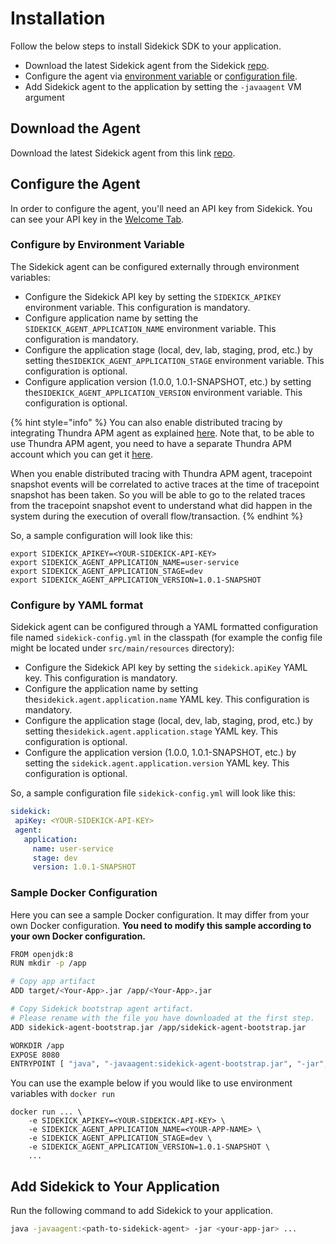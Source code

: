 # Installation

Follow the below steps to install Sidekick SDK to your application.&#x20;

* Download the latest Sidekick agent from the Sidekick [repo](https://repo.thundra.io/service/local/artifact/maven/redirect?r=sidekick-releases\&g=com.runsidekick.agent\&a=sidekick-agent-bootstrap\&v=LATEST).&#x20;
* Configure the agent via [environment variable](configuration.md#configure-by-environment-variable) or [configuration file](configuration.md#configure-by-yaml-format).
* Add Sidekick agent to the application by setting the `-javaagent` VM argument

## Download the Agent

Download the latest Sidekick agent from this link [repo](https://repo.thundra.io/service/local/artifact/maven/redirect?r=sidekick-releases\&g=com.runsidekick.agent\&a=sidekick-agent-bootstrap\&v=LATEST).&#x20;

## Configure the Agent

In order to configure the agent, you'll need an API key from Sidekick. You can see your API key in the [Welcome Tab](../../plugins/sidekick-web-ide/introduction/code-panel.md#welcome-tab). &#x20;

### Configure by Environment Variable

The Sidekick agent can be configured externally through environment variables:

* Configure the Sidekick API key by setting the `SIDEKICK_APIKEY` environment variable. This configuration is mandatory.
* Configure application name by setting the `SIDEKICK_AGENT_APPLICATION_NAME` environment variable. This configuration is mandatory.
* Configure the application stage (local, dev, lab, staging, prod, etc.) by setting the`SIDEKICK_AGENT_APPLICATION_STAGE` environment variable. This configuration is optional.
* Configure application version (1.0.0, 1.0.1-SNAPSHOT, etc.) by setting the`SIDEKICK_AGENT_APPLICATION_VERSION` environment variable. This configuration is optional.

{% hint style="info" %}
You can also enable distributed tracing by integrating Thundra APM agent as explained [here](https://apm.docs.thundra.io/java/integration-options-for-containers-and-vms). Note that, to be able to use Thundra APM agent, you need to have a separate Thundra APM account which you can get it [here](https://apm.thundra.io/).

When you enable distributed tracing with Thundra APM agent, tracepoint snapshot events will be correlated to active traces at the time of tracepoint snapshot has been taken. So you will be able to go to the related traces from the tracepoint snapshot event to understand what did happen in the system during the execution of overall flow/transaction.
{% endhint %}

So, a sample configuration will look like this:

```
export SIDEKICK_APIKEY=<YOUR-SIDEKICK-API-KEY> 
export SIDEKICK_AGENT_APPLICATION_NAME=user-service
export SIDEKICK_AGENT_APPLICATION_STAGE=dev
export SIDEKICK_AGENT_APPLICATION_VERSION=1.0.1-SNAPSHOT
```

### Configure by YAML format

Sidekick agent can be configured through a YAML formatted configuration file named `sidekick-config.yml` in the classpath (for example the config file might be located under `src/main/resources` directory):

* Configure the Sidekick API key by setting the `sidekick.apiKey` YAML key. This configuration is mandatory.
* Configure the application name by setting the`sidekick.agent.application.name` YAML key. This configuration is mandatory.
* Configure the application stage (local, dev, lab, staging, prod, etc.) by setting the`sidekick.agent.application.stage` YAML key. This configuration is optional.
* Configure the application version (1.0.0, 1.0.1-SNAPSHOT, etc.) by setting the `sidekick.agent.application.version` YAML key. This configuration is optional.

So, a sample configuration file `sidekick-config.yml` will look like this:

```yaml
sidekick:
 apiKey: <YOUR-SIDEKICK-API-KEY>
 agent:
   application:
     name: user-service
     stage: dev
     version: 1.0.1-SNAPSHOT

```

### Sample Docker Configuration

Here you can see a sample Docker configuration. It may differ from your own Docker configuration. **You need to modify this sample according to your own Docker configuration.**

```bash
FROM openjdk:8
RUN mkdir -p /app

# Copy app artifact
ADD target/<Your-App>.jar /app/<Your-App>.jar

# Copy Sidekick bootstrap agent artifact. 
# Please rename with the file you have downloaded at the first step.
ADD sidekick-agent-bootstrap.jar /app/sidekick-agent-bootstrap.jar

WORKDIR /app
EXPOSE 8080
ENTRYPOINT [ "java", "-javaagent:sidekick-agent-bootstrap.jar", "-jar", "<Your-App>.jar" ]
```

You can use the example below if you would like to use environment variables with `docker run`

```
docker run ... \ 
    -e SIDEKICK_APIKEY=<YOUR-SIDEKICK-API-KEY> \
    -e SIDEKICK_AGENT_APPLICATION_NAME=<YOUR-APP-NAME> \
    -e SIDEKICK_AGENT_APPLICATION_STAGE=dev \
    -e SIDEKICK_AGENT_APPLICATION_VERSION=1.0.1-SNAPSHOT \
    ...
```

## Add Sidekick to Your Application

Run the following command to add Sidekick to your application.&#x20;

```bash
java -javaagent:<path-to-sidekick-agent> -jar <your-app-jar> ...
```
